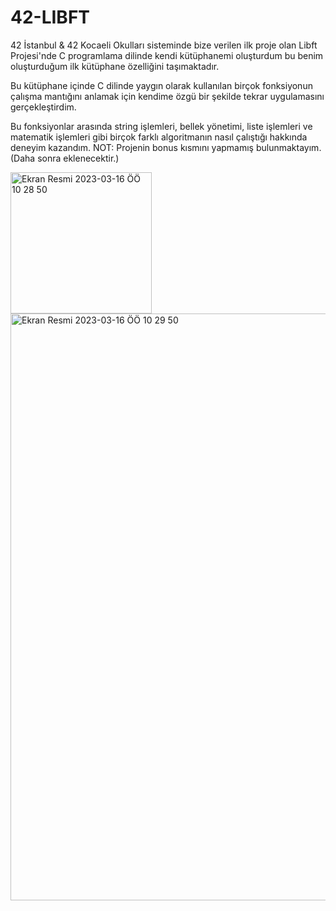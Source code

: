# 42-LIBFT
 42 İstanbul & 42 Kocaeli Okulları sisteminde bize verilen ilk proje olan Libft Projesi'nde C programlama dilinde kendi kütüphanemi oluşturdum bu benim oluşturduğum ilk kütüphane özelliğini taşımaktadır.

Bu kütüphane içinde C dilinde yaygın olarak kullanılan birçok fonksiyonun çalışma mantığını anlamak için kendime özgü bir şekilde tekrar uygulamasını gerçekleştirdim.

Bu fonksiyonlar arasında string işlemleri, bellek yönetimi, liste işlemleri ve matematik işlemleri gibi birçok farklı algoritmanın nasıl çalıştığı hakkında deneyim kazandım.
 NOT:
Projenin bonus kısmını yapmamış bulunmaktayım.(Daha sonra eklenecektir.)

<img width="226" alt="Ekran Resmi 2023-03-16 ÖÖ 10 28 50" src="https://user-images.githubusercontent.com/68511093/225545298-de5a0cc0-473f-490e-82d0-ef18ee576e6f.png">

<img width="939" alt="Ekran Resmi 2023-03-16 ÖÖ 10 29 50" src="https://user-images.githubusercontent.com/68511093/225545457-997e983b-38cc-4e16-9163-535d9f8e6c96.png">
